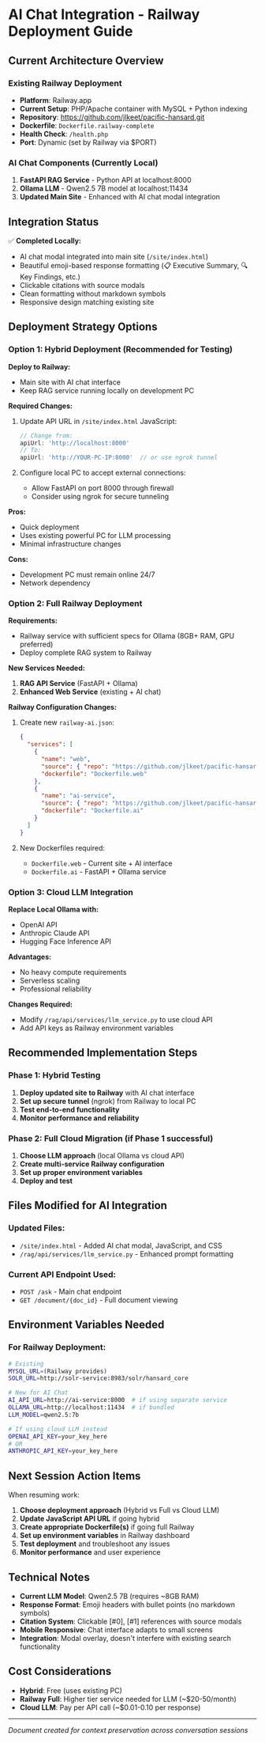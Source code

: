 # AI Chat Integration - Railway Deployment Guide

## Current Architecture Overview

### Existing Railway Deployment
- **Platform**: Railway.app
- **Current Setup**: PHP/Apache container with MySQL + Python indexing
- **Repository**: https://github.com/jlkeet/pacific-hansard.git
- **Dockerfile**: `Dockerfile.railway-complete`
- **Health Check**: `/health.php`
- **Port**: Dynamic (set by Railway via $PORT)

### AI Chat Components (Currently Local)
1. **FastAPI RAG Service** - Python API at localhost:8000
2. **Ollama LLM** - Qwen2.5 7B model at localhost:11434  
3. **Updated Main Site** - Enhanced with AI chat modal integration

## Integration Status
✅ **Completed Locally:**
- AI chat modal integrated into main site (`/site/index.html`)
- Beautiful emoji-based response formatting (📋 Executive Summary, 🔍 Key Findings, etc.)
- Clickable citations with source modals
- Clean formatting without markdown symbols
- Responsive design matching existing site

## Deployment Strategy Options

### Option 1: Hybrid Deployment (Recommended for Testing)

**Deploy to Railway:**
- Main site with AI chat interface
- Keep RAG service running locally on development PC

**Required Changes:**
1. Update API URL in `/site/index.html` JavaScript:
   ```javascript
   // Change from:
   apiUrl: 'http://localhost:8000'
   // To:
   apiUrl: 'http://YOUR-PC-IP:8000'  // or use ngrok tunnel
   ```

2. Configure local PC to accept external connections:
   - Allow FastAPI on port 8000 through firewall
   - Consider using ngrok for secure tunneling

**Pros:** 
- Quick deployment
- Uses existing powerful PC for LLM processing
- Minimal infrastructure changes

**Cons:**
- Development PC must remain online 24/7
- Network dependency

### Option 2: Full Railway Deployment

**Requirements:**
- Railway service with sufficient specs for Ollama (8GB+ RAM, GPU preferred)
- Deploy complete RAG system to Railway

**New Services Needed:**
1. **RAG API Service** (FastAPI + Ollama)
2. **Enhanced Web Service** (existing + AI chat)

**Railway Configuration Changes:**
1. Create new `railway-ai.json`:
   ```json
   {
     "services": [
       {
         "name": "web",
         "source": { "repo": "https://github.com/jlkeet/pacific-hansard.git" },
         "dockerfile": "Dockerfile.web"
       },
       {
         "name": "ai-service", 
         "source": { "repo": "https://github.com/jlkeet/pacific-hansard.git" },
         "dockerfile": "Dockerfile.ai"
       }
     ]
   }
   ```

2. New Dockerfiles required:
   - `Dockerfile.web` - Current site + AI interface
   - `Dockerfile.ai` - FastAPI + Ollama service

### Option 3: Cloud LLM Integration

**Replace Local Ollama with:**
- OpenAI API
- Anthropic Claude API  
- Hugging Face Inference API

**Advantages:**
- No heavy compute requirements
- Serverless scaling
- Professional reliability

**Changes Required:**
- Modify `/rag/api/services/llm_service.py` to use cloud API
- Add API keys as Railway environment variables

## Recommended Implementation Steps

### Phase 1: Hybrid Testing
1. **Deploy updated site to Railway** with AI chat interface
2. **Set up secure tunnel** (ngrok) from Railway to local PC
3. **Test end-to-end functionality**
4. **Monitor performance and reliability**

### Phase 2: Full Cloud Migration (if Phase 1 successful)
1. **Choose LLM approach** (local Ollama vs cloud API)
2. **Create multi-service Railway configuration**
3. **Set up proper environment variables**
4. **Deploy and test**

## Files Modified for AI Integration

### Updated Files:
- `/site/index.html` - Added AI chat modal, JavaScript, and CSS
- `/rag/api/services/llm_service.py` - Enhanced prompt formatting

### Current API Endpoint Used:
- `POST /ask` - Main chat endpoint
- `GET /document/{doc_id}` - Full document viewing

## Environment Variables Needed

### For Railway Deployment:
```bash
# Existing
MYSQL_URL=(Railway provides)
SOLR_URL=http://solr-service:8983/solr/hansard_core

# New for AI Chat
AI_API_URL=http://ai-service:8000  # if using separate service
OLLAMA_URL=http://localhost:11434  # if bundled
LLM_MODEL=qwen2.5:7b

# If using cloud LLM instead
OPENAI_API_KEY=your_key_here
# OR
ANTHROPIC_API_KEY=your_key_here
```

## Next Session Action Items

When resuming work:

1. **Choose deployment approach** (Hybrid vs Full vs Cloud LLM)
2. **Update JavaScript API URL** if going hybrid
3. **Create appropriate Dockerfile(s)** if going full Railway
4. **Set up environment variables** in Railway dashboard
5. **Test deployment** and troubleshoot any issues
6. **Monitor performance** and user experience

## Technical Notes

- **Current LLM Model**: Qwen2.5 7B (requires ~8GB RAM)
- **Response Format**: Emoji headers with bullet points (no markdown symbols)
- **Citation System**: Clickable [#0], [#1] references with source modals
- **Mobile Responsive**: Chat interface adapts to small screens
- **Integration**: Modal overlay, doesn't interfere with existing search functionality

## Cost Considerations

- **Hybrid**: Free (uses existing PC)
- **Railway Full**: Higher tier service needed for LLM (~$20-50/month)
- **Cloud LLM**: Pay per API call (~$0.01-0.10 per response)

---

*Document created for context preservation across conversation sessions*